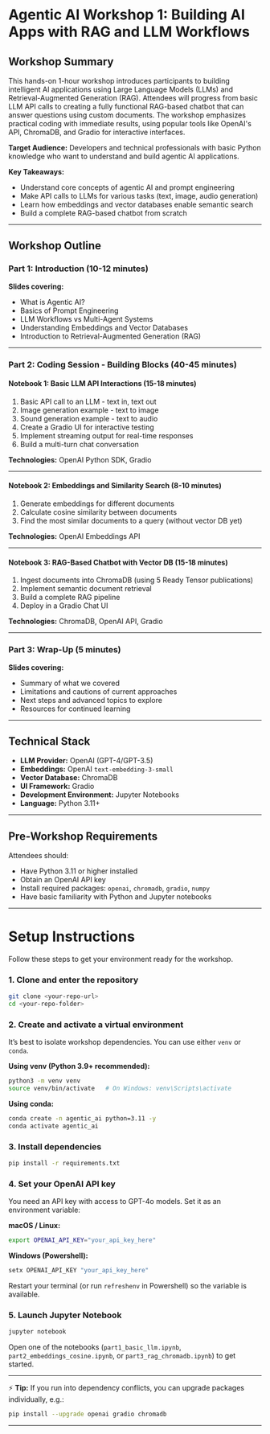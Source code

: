 # Agentic AI Workshop 1: Building AI Apps with RAG and LLM Workflows

## Workshop Summary

This hands-on 1-hour workshop introduces participants to building intelligent AI applications using Large Language Models (LLMs) and Retrieval-Augmented Generation (RAG). Attendees will progress from basic LLM API calls to creating a fully functional RAG-based chatbot that can answer questions using custom documents. The workshop emphasizes practical coding with immediate results, using popular tools like OpenAI's API, ChromaDB, and Gradio for interactive interfaces.

**Target Audience:** Developers and technical professionals with basic Python knowledge who want to understand and build agentic AI applications.

**Key Takeaways:**

- Understand core concepts of agentic AI and prompt engineering
- Make API calls to LLMs for various tasks (text, image, audio generation)
- Learn how embeddings and vector databases enable semantic search
- Build a complete RAG-based chatbot from scratch

---

## Workshop Outline

### **Part 1: Introduction (10-12 minutes)**

**Slides covering:**

- What is Agentic AI?
- Basics of Prompt Engineering
- LLM Workflows vs Multi-Agent Systems
- Understanding Embeddings and Vector Databases
- Introduction to Retrieval-Augmented Generation (RAG)

---

### **Part 2: Coding Session - Building Blocks (40-45 minutes)**

#### **Notebook 1: Basic LLM API Interactions (15-18 minutes)**

1. Basic API call to an LLM - text in, text out
2. Image generation example - text to image
3. Sound generation example - text to audio
4. Create a Gradio UI for interactive testing
5. Implement streaming output for real-time responses
6. Build a multi-turn chat conversation

**Technologies:** OpenAI Python SDK, Gradio

---

#### **Notebook 2: Embeddings and Similarity Search (8-10 minutes)**

1. Generate embeddings for different documents
2. Calculate cosine similarity between documents
3. Find the most similar documents to a query (without vector DB yet)

**Technologies:** OpenAI Embeddings API

---

#### **Notebook 3: RAG-Based Chatbot with Vector DB (15-18 minutes)**

1. Ingest documents into ChromaDB (using 5 Ready Tensor publications)
2. Implement semantic document retrieval
3. Build a complete RAG pipeline
4. Deploy in a Gradio Chat UI

**Technologies:** ChromaDB, OpenAI API, Gradio

---

### **Part 3: Wrap-Up (5 minutes)**

**Slides covering:**

- Summary of what we covered
- Limitations and cautions of current approaches
- Next steps and advanced topics to explore
- Resources for continued learning

---

## Technical Stack

- **LLM Provider:** OpenAI (GPT-4/GPT-3.5)
- **Embeddings:** OpenAI `text-embedding-3-small`
- **Vector Database:** ChromaDB
- **UI Framework:** Gradio
- **Development Environment:** Jupyter Notebooks
- **Language:** Python 3.11+

---

## Pre-Workshop Requirements

Attendees should:

- Have Python 3.11 or higher installed
- Obtain an OpenAI API key
- Install required packages: `openai`, `chromadb`, `gradio`, `numpy`
- Have basic familiarity with Python and Jupyter notebooks

---

# Setup Instructions

Follow these steps to get your environment ready for the workshop.

### 1. Clone and enter the repository

```bash
git clone <your-repo-url>
cd <your-repo-folder>
```

### 2. Create and activate a virtual environment

It’s best to isolate workshop dependencies. You can use either `venv` or `conda`.

**Using venv (Python 3.9+ recommended):**

```bash
python3 -m venv venv
source venv/bin/activate   # On Windows: venv\Scripts\activate
```

**Using conda:**

```bash
conda create -n agentic_ai python=3.11 -y
conda activate agentic_ai
```

### 3. Install dependencies

```bash
pip install -r requirements.txt
```

### 4. Set your OpenAI API key

You need an API key with access to GPT-4o models. Set it as an environment variable:

**macOS / Linux:**

```bash
export OPENAI_API_KEY="your_api_key_here"
```

**Windows (Powershell):**

```powershell
setx OPENAI_API_KEY "your_api_key_here"
```

Restart your terminal (or run `refreshenv` in Powershell) so the variable is available.

### 5. Launch Jupyter Notebook

```bash
jupyter notebook
```

Open one of the notebooks (`part1_basic_llm.ipynb`, `part2_embeddings_cosine.ipynb`, or `part3_rag_chromadb.ipynb`) to get started.

---

⚡ **Tip:** If you run into dependency conflicts, you can upgrade packages individually, e.g.:

```bash
pip install --upgrade openai gradio chromadb
```

---
